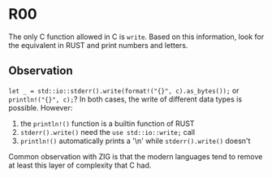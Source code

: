# R00
The only C function allowed in C is `write`. Based on this information, look for the equivalent in RUST and print numbers and letters.

## Observation
`let _ = std::io::stderr().write(format!("{}", c).as_bytes());` or `println!("{}", c);`?
In both cases, the write of different data types is possible.
However:
1. the `println!()` function is a builtin function of RUST
2. `stderr().write()` need the `use std::io::write;` call
3. `println!()` automatically prints a '\n' while `stderr().write()` doesn't

Common observation with ZIG is that the modern languages tend to remove at least this layer of complexity that C had.
